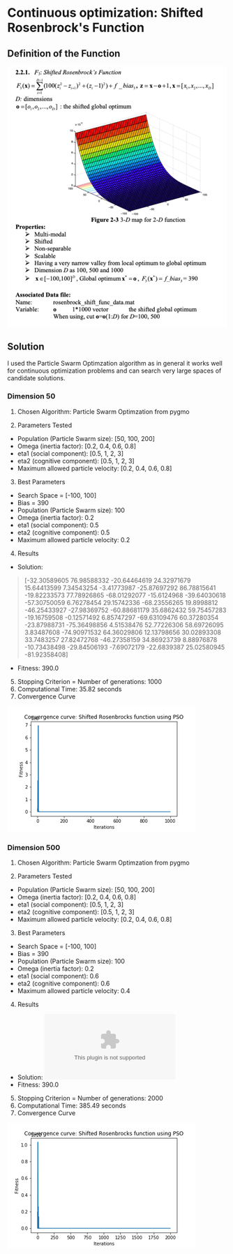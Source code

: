 # Continuous optimization: Shifted Rosenbrock's Function

## Definition of the Function

![sphere_definition](images/rosenbrock_definition.png)

## Solution

I used the Particle Swarm Optimzation algorithm as in general it works well for continuous optimization problems and can search very large spaces of candidate solutions.

### Dimension 50

1. Chosen Algorithm: Particle Swarm Optimzation from pygmo

2. Parameters Tested
* Population (Particle Swarm size):  [50, 100, 200]
* Omega (inertia factor):  [0.2, 0.4, 0.6, 0.8]
* eta1 (social component):  [0.5, 1, 2, 3]
* eta2 (cognitive component):  [0.5, 1, 2, 3]
* Maximum allowed particle velocity:  [0.2, 0.4, 0.6, 0.8]

3. Best Parameters  
* Search Space = [-100, 100]  
* Bias = 390  
* Population (Particle Swarm size):  100
* Omega (inertia factor):  0.2
* eta1 (social component):  0.5
* eta2 (cognitive component):  0.5
* Maximum allowed particle velocity:  0.2
	
4. Results
* Solution: 
>  	[-32.30589605  76.98588332 -20.64464619  24.32971679  15.64413599
     7.34543254  -3.41773987 -25.87697292  86.78815641 -19.82233573
    77.78926865 -68.01292077 -15.6124968  -39.64030618 -57.30750059
     6.76278454  29.15742336 -68.23556265  19.8998812  -46.25433927 
    -27.98369752 -60.88681179  35.6862432   59.75457283 -19.16759508
    -0.12571492   6.85747297 -69.63109476  60.37280354 -23.87988731
   -75.36498856   4.51538476  52.77226306  58.69726095   3.83487608
   -74.90971532  64.36029806  12.13798656  30.02893308  33.7483257
    27.82472768 -46.27358159  34.86923739   8.88976878 -10.73438498
   -29.84506193  -7.69072179 -22.6839387   25.02580945 -81.92358408]
* Fitness: 390.0

5. Stopping Criterion = Number of generations: 1000
6. Computational Time:  35.82  seconds
7. Convergence Curve

![rosenbrock_50_pso](images/rosenbrock_50_pso.png)

### Dimension 500

1. Chosen Algorithm: Particle Swarm Optimzation from pygmo

2. Parameters Tested
* Population (Particle Swarm size):  [50, 100, 200]
* Omega (inertia factor):  [0.2, 0.4, 0.6, 0.8]
* eta1 (social component):  [0.5, 1, 2, 3]
* eta2 (cognitive component):  [0.5, 1, 2, 3]
* Maximum allowed particle velocity:  [0.2, 0.4, 0.6, 0.8]

3. Best Parameters  
* Search Space = [-100, 100]  
* Bias = 390  
* Population (Particle Swarm size):  100
* Omega (inertia factor):  0.2
* eta1 (social component):  0.6
* eta2 (cognitive component):  0.6
* Maximum allowed particle velocity:  0.4
  
4. Results
* Solution: ![solution_500](solution_500.csv)
* Fitness: 390.0

5. Stopping Criterion = Number of generations: 2000
6. Computational Time:  385.49  seconds
7. Convergence Curve

![rosenbrock_500_pso](images/rosenbrock_500_pso.png)